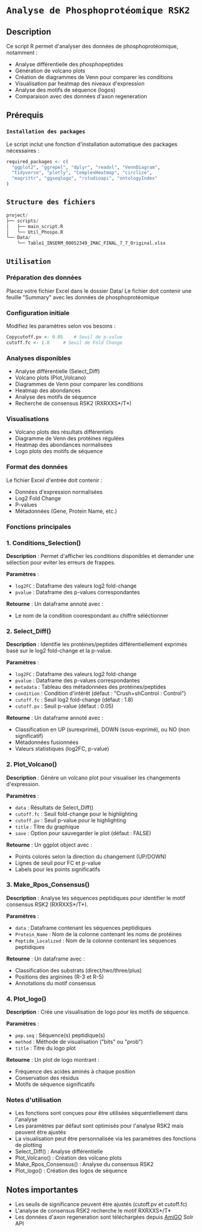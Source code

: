 # `Analyse de Phosphoprotéomique RSK2`

## Description
Ce script R permet d'analyser des données de phosphoprotéomique, notamment :
- Analyse différentielle des phosphopeptides
- Génération de volcano plots
- Création de diagrammes de Venn pour comparer les conditions
- Visualisation par heatmap des niveaux d'expression
- Analyse des motifs de séquence (logos)
- Comparaison avec des données d'axon regeneration

## Prérequis

### `Installation des packages`
Le script inclut une fonction d'installation automatique des packages nécessaires :
```R
required_packages <- c(
  "ggplot2", "ggrepel", "dplyr", "readxl", "VennDiagram", 
  "tidyverse", "plotly", "ComplexHeatmap", "circlize", 
  "magrittr", "ggseqlogo", "rstudioapi", "ontologyIndex"
)

```

## `Structure des fichiers`
```R
project/
├── scripts/
│   ├── main_script.R
│   └── Util_Phospo.R
└── Data/
    └── Table1_INSERM_00052349_IMAC_FINAL_7_7_Original.xlsx

```
## `Utilisation`

### Préparation des données

Placez votre fichier Excel dans le dossier Data/
Le fichier doit contenir une feuille "Summary" avec les données de phosphoprotéomique


### Configuration initiale

Modifiez les paramètres selon vos besoins :

```R
Copycutoff.pv <- 0.05    # Seuil de p-value
cutoff.fc <- 1.8     # Seuil de Fold Change
```
### Analyses disponibles

- Analyse différentielle (Select_Diff)
- Volcano plots (Plot_Volcano)
- Diagrammes de Venn pour comparer les conditions
- Heatmap des abondances
- Analyse des motifs de séquence
- Recherche de consensus RSK2 (RXRXXS*/T*)
  
### Visualisations

- Volcano plots des résultats différentiels
- Diagramme de Venn des protéines régulées
- Heatmap des abondances normalisées
- Logo plots des motifs de séquence

### Format des données
Le fichier Excel d'entrée doit contenir :

- Données d'expression normalisées
- Log2 Fold Change
- P-values
- Métadonnées (Gene, Protein Name, etc.)

### Fonctions principales

### 1. Conditions_Selection()
**Description** : Permet d'afficher les conditions disponibles et demander une sélection pour eviter les erreurs de frappes.

**Paramètres** :
- `log2FC` : Dataframe des valeurs log2 fold-change
- `pvalue` : Dataframe des p-values correspondantes

**Retourne** : Un dataframe annoté avec :
- Le nom de la condition coorespondant au chiffre séléctionner

### 2. Select_Diff()
**Description** : Identifie les protéines/peptides différentiellement exprimés basé sur le log2 fold-change et la p-value.

**Paramètres** :
- `log2FC` : Dataframe des valeurs log2 fold-change
- `pvalue` : Dataframe des p-values correspondantes
- `metadata` : Tableau des métadonnées des protéines/peptides
- `condition` : Condition d'intérêt (défaut : "Crush+shControl : Control")
- `cutoff.fc` : Seuil log2 fold-change (défaut : 1.8)
- `cutoff.pv` : Seuil p-value (défaut : 0.05)

**Retourne** : Un dataframe annoté avec :
- Classification en UP (surexprimé), DOWN (sous-exprimé), ou NO (non significatif)
- Métadonnées fusionnées
- Valeurs statistiques (log2FC, p-value)

### 2. Plot_Volcano()
**Description** : Génère un volcano plot pour visualiser les changements d'expression.

**Paramètres** :
- `data` : Résultats de Select_Diff()
- `cutoff.fc` : Seuil fold-change pour le highlighting
- `cutoff.pv` : Seuil p-value pour le highlighting
- `title` : Titre du graphique
- `save` : Option pour sauvegarder le plot (défaut : FALSE)

**Retourne** : Un ggplot object avec :
- Points colorés selon la direction du changement (UP/DOWN)
- Lignes de seuil pour FC et p-value
- Labels pour les points significatifs

### 3. Make_Rpos_Consensus()
**Description** : Analyse les séquences peptidiques pour identifier le motif consensus RSK2 (RXRXXS*/T*).

**Paramètres** :
- `data` : Dataframe contenant les séquences peptidiques
- `Protein_Name` : Nom de la colonne contenant les noms de protéines
- `Peptide_Localized` : Nom de la colonne contenant les séquences peptidiques

**Retourne** : Un dataframe avec :
- Classification des substrats (direct/two/three/plus)
- Positions des arginines (R-3 et R-5)
- Annotations du motif consensus

### 4. Plot_logo()
**Description** : Crée une visualisation de logo pour les motifs de séquence.

**Paramètres** :
- `pep.seq` : Séquence(s) peptidique(s)
- `method` : Méthode de visualisation ("bits" ou "prob")
- `title` : Titre du logo plot

**Retourne** : Un plot de logo montrant :
- Fréquence des acides aminés à chaque position
- Conservation des résidus
- Motifs de séquence significatifs

### Notes d'utilisation
- Les fonctions sont conçues pour être utilisées séquentiellement dans l'analyse
- Les paramètres par défaut sont optimisés pour l'analyse RSK2 mais peuvent être ajustés
- La visualisation peut être personnalisée via les paramètres des fonctions de plotting
- Select_Diff() : Analyse différentielle
- Plot_Volcano() : Création des volcano plots
- Make_Rpos_Consensus() : Analyse du consensus RSK2
- Plot_logo() : Création des logos de séquence

## Notes importantes

- Les seuils de significance peuvent être ajustés (cutoff.pv et cutoff.fc)
- L'analyse de consensus RSK2 recherche le motif RXRXXS*/T*
- Les données d'axon regeneration sont téléchargées depuis [AmiGO](https://amigo.geneontology.org/amigo/term/GO:0031103) Solr API

